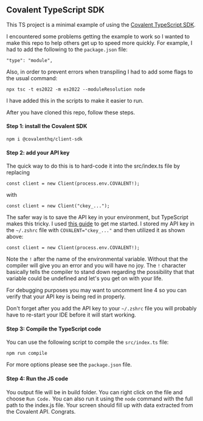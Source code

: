 ## Covalent TypeScript SDK

This TS project is a minimal example of using the [Covalent TypeScript SDK](https://www.npmjs.com/package/@covalenthq/client-sdk?activeTab=readme).

I encountered some problems getting the example to work so I wanted to make this repo to help others get up to speed more quickly.  For example, I had to add the following to the `package.json` file:
```
"type": "module",
```
Also, in order to prevent errors when transpiling I had to add some flags to the usual command:
```
npx tsc -t es2022 -m es2022 --moduleResolution node
```
I have added this in the scripts to make it easier to run.

After you have cloned this repo, follow these steps.

#### Step 1: install the Covalent SDK

```
npm i @covalenthq/client-sdk
```

#### Step 2: add your API key

The quick way to do this is to hard-code it into the src/index.ts file by replacing
```
const client = new Client(process.env.COVALENT!);
```
with
```
const client = new Client("ckey_...");
```

The safer way is to save the API key in your environment, but TypeScript makes this tricky.  I used [this guide](https://nodejs.org/api/process.html#process_process_env) to get me started.  I stored my API key in the `~/.zshrc` file with `COVALENT="ckey_..."` and then utilized it as shown above:
```
const client = new Client(process.env.COVALENT!);
```
Note the `!` after the name of the environmental variable.  Without that the compiler will give you an error and you will have no joy.  The `!` character basically tells the compiler to stand down regarding the possibility that that variable could be undefined and let's you get on with your life.

For debugging purposes you may want to uncomment line 4 so you can verify that your API key is being red in properly.

Don't forget after you add the API key to your `~/.zshrc` file you will probably have to re-start your IDE before it will start working.

#### Step 3: Compile the TypeScript code

You can use the following script to compile the `src/index.ts` file:
```
npm run compile
```
For more options please see the `package.json` file.

#### Step 4: Run the JS code

You output file will be in build folder.  You can right click on the file and choose `Run Code.`  You can also run it using the `node` command with the full path to the index.js file.
Your screen should fill up with data extracted from the Covalent API.  Congrats.


